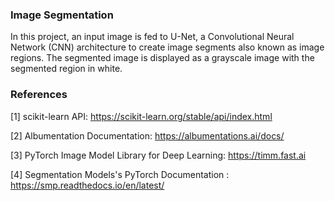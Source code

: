 ### Image Segmentation

In this project, an input image is fed to U-Net, a Convolutional Neural Network (CNN) architecture to create image segments also known as image regions. The segmented image is displayed as a grayscale image with the segmented region in white.

### References

[1] scikit-learn API: https://scikit-learn.org/stable/api/index.html

[2] Albumentation Documentation: https://albumentations.ai/docs/

[3] PyTorch Image Model Library for Deep Learning: https://timm.fast.ai

[4] Segmentation Models's PyTorch Documentation : https://smp.readthedocs.io/en/latest/ 

